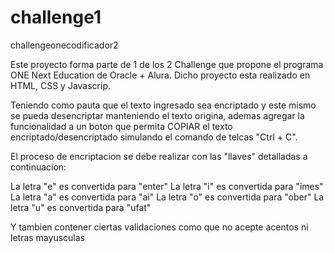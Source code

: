 # challenge1
challengeonecodificador2

Este proyecto forma parte de 1 de los 2 Challenge que propone el programa ONE Next Education de Oracle +  Alura.
Dicho proyecto esta realizado en HTML, CSS y Javascrip.

Teniendo como pauta que el texto ingresado sea encriptado y este mismo se pueda desencriptar manteniendo el texto origina, ademas agregar la funcionalidad a un boton que permita COPIAR el texto encriptado/desencriptado simulando el comando de telcas "Ctrl + C".

El proceso de encriptacion se debe realizar con las "llaves" detalladas a continuacion:

La letra "e" es convertida para "enter"
La letra "i" es convertida para "imes"
La letra "a" es convertida para "ai"
La letra "o" es convertida para "ober"
La letra "u" es convertida para "ufat"


Y tambien contener ciertas validaciones como que no acepte acentos ni letras mayusculas
